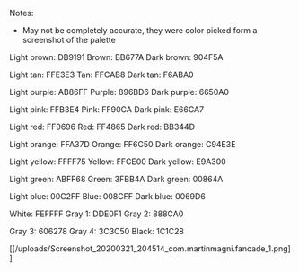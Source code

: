 Notes: 
- May not be completely accurate, they were color picked form a screenshot of the palette

Light brown: DB9191
Brown: BB677A
Dark brown: 904F5A

Light tan: FFE3E3
Tan: FFCAB8
Dark tan: F6ABA0

Light purple: AB86FF
Purple: 896BD6
Dark purple: 6650A0

Light pink: FFB3E4
Pink: FF90CA
Dark pink: E66CA7

Light red: FF9696
Red: FF4865
Dark red: BB344D

Light orange: FFA37D
Orange: FF6C50
Dark orange: C94E3E

Light yellow: FFFF75
Yellow: FFCE00
Dark yellow: E9A300

Light green: ABFF68
Green: 3FBB4A
Dark green: 00864A

Light blue: 00C2FF
Blue: 008CFF
Dark blue: 0069D6

White: FEFFFF
Gray 1: DDE0F1
Gray 2: 888CA0

Gray 3: 606278
Gray 4: 3C3C50
Black: 1C1C28

[[/uploads/Screenshot_20200321_204514_com.martinmagni.fancade_1.png]]